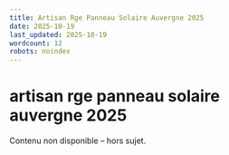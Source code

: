 ```yaml
---
title: Artisan Rge Panneau Solaire Auvergne 2025
date: 2025-10-19
last_updated: 2025-10-19
wordcount: 12
robots: noindex
---
```


# artisan rge panneau solaire auvergne 2025

Contenu non disponible – hors sujet.